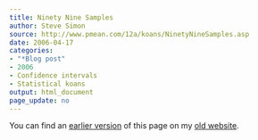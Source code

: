```yaml
---
title: Ninety Nine Samples
author: Steve Simon
source: http://www.pmean.com/12a/koans/NinetyNineSamples.asp
date: 2006-04-17
categories:
- "*Blog post"
- 2006
- Confidence intervals
- Statistical koans
output: html_document
page_update: no
---
```



You can find an [earlier version][sim1] of this page on my [old website][sim2].

[sim1]: http://www.pmean.com/12a/koans/NinetyNineSamples.asp
[sim2]: http://www.pmean.com

